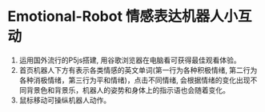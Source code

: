 # Emotional-Robot 情感表达机器人小互动
1. 运用国外流行的P5js搭建, 用谷歌浏览器在电脑看可获得最佳观看体验。
2. 首页机器人下方有表示各类情感的英文单词(第一行为各种积极情绪, 第二行为各种消极情绪，第三行为平和情绪)，点击不同情绪, 会根据情绪的变化出现不同背景色和背景乐，机器人的姿势和身体上的指示语也会随着变化。
3. 鼠标移动可操纵机器人动作。
